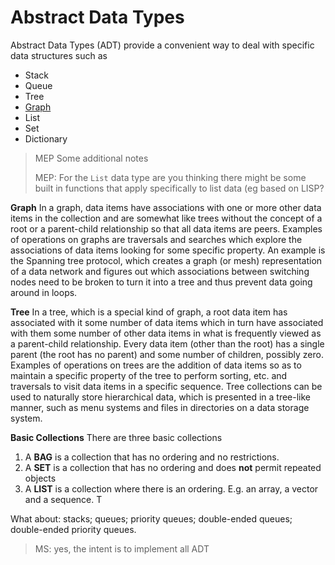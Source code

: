 # Abstract Data Types 

Abstract Data Types (ADT) provide a convenient way to deal with specific data structures such as 

* Stack
* Queue
* Tree
* [Graph](Graph.md)
* List
* Set
* Dictionary

>MEP Some additional notes
>
>MEP: For the `List` data type are you thinking there might be some built in functions that apply specifically to list data (eg based on LISP?
>
**Graph**
In a graph, data items have associations with one or more other data items in the collection and are somewhat like trees without the concept of a root or a parent-child relationship so that all data items are peers. Examples of operations on graphs are traversals and searches which explore the associations of data items looking for some specific property.  An example is the Spanning tree protocol, which creates a graph (or mesh) representation of a data network and figures out which associations between switching nodes need to be broken to turn it into a tree and thus prevent data going around in loops.

**Tree**
In a tree, which is a special kind of graph, a root data item has associated with it some number of data items which in turn have associated with them some number of other data items in what is frequently viewed as a parent-child relationship. Every data item (other than the root) has a single parent (the root has no parent) and some number of children, possibly zero. Examples of operations on trees are the addition of data items so as to maintain a specific property of the tree to perform sorting, etc. and traversals to visit data items in a specific sequence.
Tree collections can be used to naturally store hierarchical data, which is presented in a tree-like manner, such as menu systems and files in directories on a data storage system.

**Basic Collections**
There are three basic collections
1. A **BAG** is a collection that has no ordering and no restrictions.
2. A **SET** is a collection that has no ordering and does **not** permit repeated objects
3. A **LIST** is a collection where there is an ordering. E.g. an array, a vector and a sequence. T

What about:
stacks;
queues;
priority queues;
double-ended queues;
double-ended priority queues.


>MS: yes, the intent is to implement all ADT
